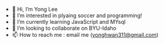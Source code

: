 - 👋 Hi, I’m Yong Lee
- 👀 I’m interested in plyaing soccer and programming!
- 🌱 I’m currently learning JavaScript and MYsql
- 💞️ I’m looking to collaborate on BYU-Idaho
- 📫 How to reach me : email me (yonghwan311@gmail.com)

<!---
YongLeeCode/YongLeeCode is a ✨ special ✨ repository because its `README.md` (this file) appears on your GitHub profile.
You can click the Preview link to take a look at your changes.
--->
